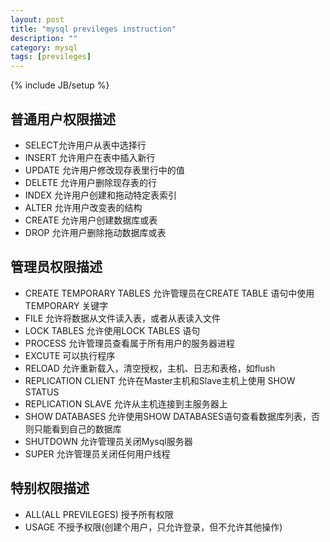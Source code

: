 ```yaml
---
layout: post
title: "mysql previleges instruction"
description: ""
category: mysql
tags: [previleges]
---
```

{% include JB/setup %}
## 普通用户权限描述 ##
- SELECT允许用户从表中选择行
- INSERT       允许用户在表中插入新行
- UPDATE       允许用户修改现存表里行中的值
- DELETE       允许用户删除现存表的行
- INDEX        允许用户创建和拖动特定表索引
- ALTER        允许用户改变表的结构
- CREATE       允许用户创建数据库或表
- DROP         允许用户删除拖动数据库或表
## 管理员权限描述 ##
- CREATE TEMPORARY TABLES      允许管理员在CREATE TABLE 语句中使用TEMPORARY 关键字
- FILE                         允许将数据从文件读入表，或者从表读入文件
- LOCK TABLES                  允许使用LOCK TABLES 语句
- PROCESS                      允许管理员查看属于所有用户的服务器进程
- EXCUTE                       可以执行程序
- RELOAD                       允许重新载入，清空授权，主机、日志和表格，如flush
- REPLICATION CLIENT           允许在Master主机和Slave主机上使用 SHOW STATUS
- REPLICATION SLAVE            允许从主机连接到主服务器上
- SHOW DATABASES 允许使用SHOW DATABASES语句查看数据库列表，否则只能看到自己的数据库
- SHUTDOWN                     允许管理员关闭Mysql服务器
- SUPER                        允许管理员关闭任何用户线程
## 特别权限描述 ##
- ALL(ALL PREVILEGES)  授予所有权限
- USAGE                不授予权限(创建个用户，只允许登录，但不允许其他操作)

